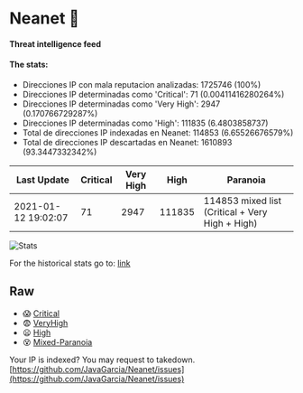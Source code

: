 # Neanet :hocho:
#### Threat intelligence feed
#### The stats:

- Direcciones IP con mala reputacion analizadas: 1725746 (100%)
- Direcciones IP determinadas como 'Critical':  71 (0.00411416280264%)
- Direcciones IP determinadas como 'Very High':  2947 (0.170766729287%)
- Direcciones IP determinadas como 'High':  111835 (6.4803858737)
- Total de direcciones IP indexadas en Neanet:  114853 (6.65526676579%)
- Total de direcciones IP descartadas en Neanet:  1610893 (93.3447332342%)

| Last Update | Critical | Very High | High | Paranoia |
| --- | --- | --- | --- | --- |
| 2021-01-12 19:02:07 | 71 | 2947 | 111835 | 114853 mixed list (Critical + Very High + High)|

![Stats](https://docs.google.com/spreadsheets/d/e/2PACX-1vSnaNMIXVabIpDJjufMlzH7poXnshF3mgd8Is1g9ytUEzVsP5my4Trn8f-xkoLLQ38xpL3HtmUexLo6/pubchart?oid=501124687&format=image)

For the historical stats go to: [link](/stats.csv)
## Raw
- :scream: [Critical](https://raw.githubusercontent.com/JavaGarcia/Neanet/master/blacklists/neanet_critical.txt)
- :fearful: [VeryHigh](https://raw.githubusercontent.com/JavaGarcia/Neanet/master/blacklists/neanet_veryHigh.txtt)
- :frowning: [High](https://raw.githubusercontent.com/JavaGarcia/Neanet/master/blacklists/neanet_high.txt)
- :dizzy_face: [Mixed-Paranoia](https://raw.githubusercontent.com/JavaGarcia/Neanet/master/blacklists/neanet_all.txt)


Your IP is indexed? You may request to takedown. [https://github.com/JavaGarcia/Neanet/issues](https://github.com/JavaGarcia/Neanet/issues)

























































































































































































































































































































































































































































































































































































































































































































































































































































































































































































































































































































































































































































































































































































































































































































































































































































































































































































































































































































































































































































































































































































































































































































































































































































































































































































































































































































































































































































































































































































































































































































































































































































































































































































































































































































































































